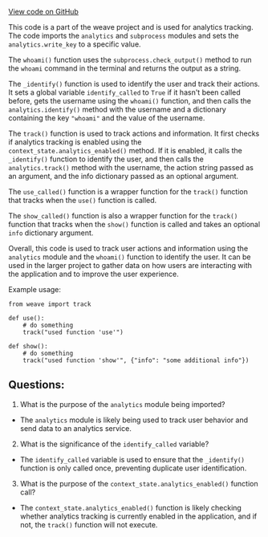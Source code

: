 [View code on GitHub](https://github.com/wandb/weave/weave/usage_analytics.py)

This code is a part of the weave project and is used for analytics tracking. The code imports the `analytics` and `subprocess` modules and sets the `analytics.write_key` to a specific value. 

The `whoami()` function uses the `subprocess.check_output()` method to run the `whoami` command in the terminal and returns the output as a string. 

The `_identify()` function is used to identify the user and track their actions. It sets a global variable `identify_called` to `True` if it hasn't been called before, gets the username using the `whoami()` function, and then calls the `analytics.identify()` method with the username and a dictionary containing the key `"whoami"` and the value of the username. 

The `track()` function is used to track actions and information. It first checks if analytics tracking is enabled using the `context_state.analytics_enabled()` method. If it is enabled, it calls the `_identify()` function to identify the user, and then calls the `analytics.track()` method with the username, the action string passed as an argument, and the info dictionary passed as an optional argument. 

The `use_called()` function is a wrapper function for the `track()` function that tracks when the `use()` function is called. 

The `show_called()` function is also a wrapper function for the `track()` function that tracks when the `show()` function is called and takes an optional `info` dictionary argument. 

Overall, this code is used to track user actions and information using the `analytics` module and the `whoami()` function to identify the user. It can be used in the larger project to gather data on how users are interacting with the application and to improve the user experience. 

Example usage:

```
from weave import track

def use():
    # do something
    track("used function 'use'")

def show():
    # do something
    track("used function 'show'", {"info": "some additional info"})
```
## Questions: 
 1. What is the purpose of the `analytics` module being imported?
- The `analytics` module is likely being used to track user behavior and send data to an analytics service.

2. What is the significance of the `identify_called` variable?
- The `identify_called` variable is used to ensure that the `_identify()` function is only called once, preventing duplicate user identification.

3. What is the purpose of the `context_state.analytics_enabled()` function call?
- The `context_state.analytics_enabled()` function is likely checking whether analytics tracking is currently enabled in the application, and if not, the `track()` function will not execute.